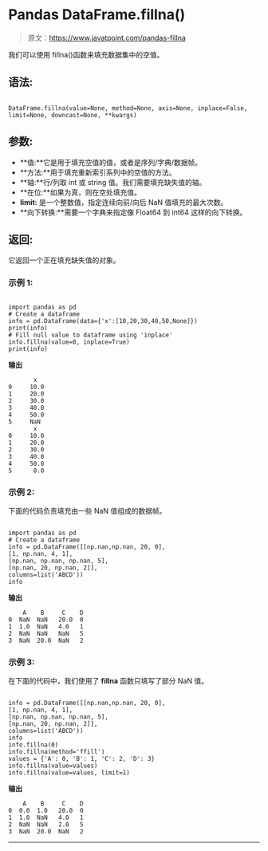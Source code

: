 # Pandas DataFrame.fillna()

> 原文：<https://www.javatpoint.com/pandas-fillna>

我们可以使用 fillna()函数来填充数据集中的空值。

## 语法:

```

DataFrame.fillna(value=None, method=None, axis=None, inplace=False, limit=None, downcast=None, **kwargs)

```

## 参数:

*   **值:**它是用于填充空值的值，或者是序列/字典/数据帧。
*   **方法:**用于填充重新索引系列中的空值的方法。
*   **轴:**行/列取 int 或 string 值。我们需要填充缺失值的轴。
*   **在位:**如果为真，则在空处填充值。
*   **limit:** 是一个整数值，指定连续向前/向后 NaN 值填充的最大次数。
*   **向下转换:**需要一个字典来指定像 Float64 到 int64 这样的向下转换。

## 返回:

它返回一个正在填充缺失值的对象。

### 示例 1:

```

import pandas as pd
# Create a dataframe
info = pd.DataFrame(data={'x':[10,20,30,40,50,None]})
print(info)
# Fill null value to dataframe using 'inplace'
info.fillna(value=0, inplace=True)
print(info)

```

**输出**

```
       x
0     10.0
1     20.0
2     30.0
3     40.0
4     50.0
5     NaN
       x
0     10.0
1     20.0
2     30.0
3     40.0
4     50.0
5      0.0

```

### 示例 2:

下面的代码负责填充由一些 NaN 值组成的数据帧。

```

import pandas as pd
# Create a dataframe
info = pd.DataFrame([[np.nan,np.nan, 20, 0],
[1, np.nan, 4, 1],
[np.nan, np.nan, np.nan, 5],
[np.nan, 20, np.nan, 2]],
columns=list('ABCD'))
info

```

**输出**

```
    A    B     C    D
0  NaN  NaN   20.0  0
1  1.0  NaN   4.0   1
2  NaN  NaN   NaN   5
3  NaN  20.0  NaN   2

```

### 示例 3:

在下面的代码中，我们使用了 **fillna** 函数只填写了部分 NaN 值。

```

info = pd.DataFrame([[np.nan,np.nan, 20, 0],
[1, np.nan, 4, 1],
[np.nan, np.nan, np.nan, 5],
[np.nan, 20, np.nan, 2]],
columns=list('ABCD'))
info
info.fillna(0)
info.fillna(method='ffill')
values = {'A': 0, 'B': 1, 'C': 2, 'D': 3}
info.fillna(value=values)
info.fillna(value=values, limit=1)

```

**输出**

```
    A    B     C    D
0  0.0  1.0   20.0  0
1  1.0  NaN   4.0   1
2  NaN  NaN   2.0   5
3  NaN  20.0  NaN   2

```

* * *